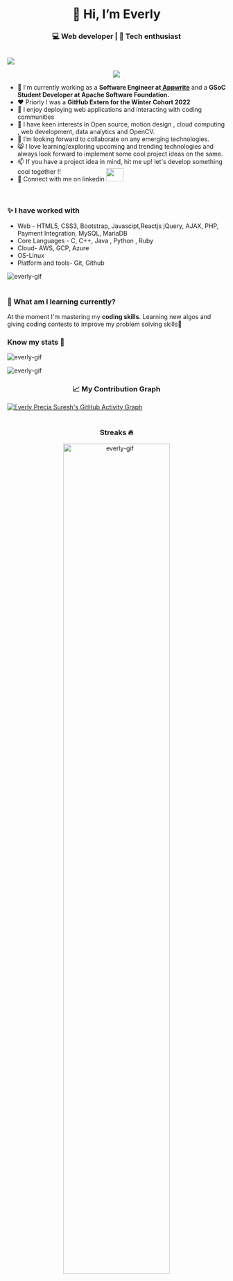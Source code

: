 <h1 align="center">👋 Hi, I’m Everly</h1>
<h3  align="center">💻 Web developer | 📖 Tech enthusiast </h3>  

<br>
<img src="https://user-images.githubusercontent.com/77877486/150798920-8c9ebc5a-6eba-4670-a257-10a7cd777eee.png">
<p align="center"><a href="https://everly-precia.netlify.app"><img src="https://badges.pufler.dev/visits/everly-gif/everly-gif"></a></p>
<ul>
  <li>💼 I'm currently working as a <b>Software Engineer at<a href="https://appwrite.io"> Appwrite</b></a> and a <b>GSoC Student Developer at Apache Software Foundation.</b></li>
  <li>❤  Priorly I was a <b>GitHub Extern for the Winter Cohort 2022</b></li>
  <li>👀 I enjoy deploying web applications and interacting with coding communities</li>
  <li>🌱 I have keen interests in Open source, motion design , cloud computing , web development, data analytics and OpenCV.</li>
  <li>💞️ I’m looking forward to collaborate on any emerging technologies. </li>
  <li>😸 I love learning/exploring upcoming and trending technologies and always look forward to implement some cool project ideas on the same.</li>
  <li>📫 If you have a project idea in mind, hit me up! let's develop something cool together !!</li>
  <li>🎄 Connect with me on linkedin <a  href="https://www.linkedin.com/in/everly-precia-suresh-196bba1b7/" target="black" alt=KXDLS> <img style="margin-top:-16px;" src= 'https://cdn.jsdelivr.net/npm/simple-icons@3.0.1/icons/linkedin.svg' height="30" width="40" /> </a></li>
</ul>
<br>
<h3>✨ I have worked with </h3>
<div>
   <ul>
    <li>Web - HTML5, CSS3, Bootstrap, Javascipt,Reactjs jQuery, AJAX, PHP, Payment Integration, MySQL, MariaDB</li>
    <li>Core Languages - C, C++, Java , Python , Ruby</li>
    <li>Cloud- AWS, GCP, Azure</li>
    <li>OS-Linux</li>
    <li>Platform and tools- Git, Github</li>
  </ul> </div>
<div> <img src="https://github-readme-stats.vercel.app/api/top-langs?username=everly-gif&show_icons=true&locale=en&langs_count=10&layout=compact" alt="everly-gif" ></div>
<br>
<h3>🎨 What am I learning currently?</h3>
<p>At the moment I'm mastering my  <b> coding skills</b>. Learning new algos and giving coding contests to improve my problem solving skills🚀</p>
<h3 align="left">Know my stats 👀</h3>
<img  src="https://github-profile-trophy.vercel.app/?username=everly-gif&theme=juicyfresh&no-bg=true" alt="everly-gif"><br>
<p align="left"> <img src="https://github-readme-stats.vercel.app/api?username=everly-gif&show_icons=true&locale=en" alt="everly-gif" ></p>
<h3 align="center"> 📈 My Contribution Graph </h3>
 <a href="https://github.com/everly-gif"><img src="https://activity-graph.herokuapp.com/graph?username=everly-gif&theme=elegant" alt="Everly Precia Suresh's GitHub Activity Graph"></a><br/><br/> 
<h3 align="center">Streaks 🔥</h3>
<p align="center"><img src="https://github-readme-streak-stats.herokuapp.com/?user=everly-gif&theme=light" alt="everly-gif" width="70%"></p><br><br>
<!---
everly-gif/everly-gif is a ✨ special ✨ repository because its `README.md` (this file) appears on your GitHub profile.
You can click the Preview link to take a look at your changes.
--->
